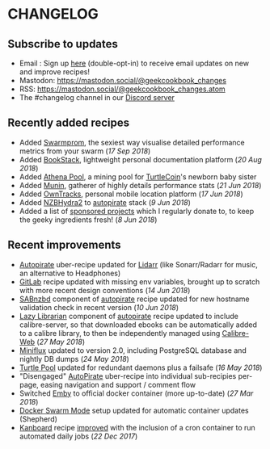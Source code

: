 # CHANGELOG

## Subscribe to updates

* Email : Sign up [here](http://eepurl.com/dfx95n) (double-opt-in) to receive email updates on new and improve recipes!
* Mastodon: https://mastodon.social/@geekcookbook_changes
* RSS: https://mastodon.social/@geekcookbook_changes.atom
* The #changelog channel in our [Discord server](http://chat.funkypenguin.co.nz)

## Recently added recipes

* Added [Swarmprom](/recipies/swarmprom/), the sexiest way visualise detailed performance metrics from your swarm (_17 Sep 2018_)
* Added [BookStack](/recipies/bookstack/), lightweight personal documentation platform (_20 Aug 2018_)
* Added [Athena Pool](/recipies/cryptonote-mining-pool/athena/), a mining pool for [TurtleCoin](http://turtlecoin.lol)'s newborn baby sister
* Added [Munin](/recipies/munin/), gatherer of highly details performance stats (_21 Jun 2018_)
* Added [OwnTracks](/recipies/owntracks/), personal mobile location platform (_17 Jun 2018_)
* Added [NZBHydra2](/recipies/autopirate/nzbhydra2/) to [autopirate](/recipies/autopirate/start/) stack (_9 Jun 2018_)
* Added a list of [sponsored projects](sponsored-projects/) which I regularly donate to, to keep the geeky ingredients fresh! (_8 Jun 2018_)


## Recent improvements

* [Autopirate](/recipies/autopirate/start/) uber-recipe updated for [Lidarr](/recipies/autopirate/lidarr/) (like Sonarr/Radarr for music, an alternative to Headphones)
* [GitLab](/recipies/gitlab/) recipe updated with missing env variables, brought up to scratch with more recent design conventions (_14 Jun 2018_)
* [SABnzbd](/recipies/autopirate/sabnzbd/) component of [autopirate](/recipies/autopirate/start/) recipe updated for new hostname validation check in recent version (_10 Jun 2018_)
* [Lazy Librarian](/recipies/autopirate/lazylibrarian/) component of [autopirate](/recipies/autopirate/start/) recipe updated to include calibre-server, so that downloaded ebooks can be automatically added to a calibre library, to then be independently managed using [Calibre-Web](/recipies/calibre-web/) (_27 May 2018_)
* [Miniflux](/recipies/miniflux/) updated to version 2.0, including PostgreSQL database and nightly DB dumps (_24 May 2018_)
* [Turtle Pool](/recipies/turtle-pool/) updated for redundant daemons plus a failsafe (_16 May 2018_)
* "Disengaged" [AutoPirate](/recipies/autopirate/) uber-recipe into individual sub-recipies per-page, easing navigation and support / comment flow
* Switched [Emby](/recipies/emby/) to official docker container (more up-to-date) (_27 Mar 2018_)
* [Docker Swarm Mode](/ha-docker-swarm/docker-swarm-mode/#setup-automatic-updates) setup updated for automatic container updates (Shepherd)
* [Kanboard](/recipies/kanboard/) recipe [improved](https://github.com/funkypenguin/geek-cookbook/commit/8597bcc6319b571c8138cd1b615e8c512e5f5bd5) with the inclusion of a cron container to run automated daily jobs (_22 Dec 2017_)
